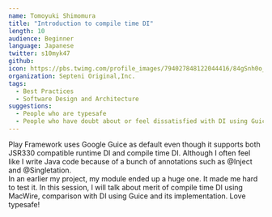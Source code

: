 ```yaml
---
name: Tomoyuki Shimomura
title: "Introduction to compile time DI"
length: 10
audience: Beginner
language: Japanese
twitter: s10myk47
github: 
icon: https://pbs.twimg.com/profile_images/794027848122044416/84gSnh0o_400x400.jpg
organization: Septeni Original,Inc.
tags:
  - Best Practices
  - Software Design and Architecture
suggestions:
  - People who are typesafe
  - People who have doubt about or feel dissatisfied with DI using Guice
---
```

Play Framework uses Google Guice as default even though it supports both JSR330 compatible runtime DI and compile time DI.
Although I often feel like I write Java code because of a bunch of annotations such as @Inject and @Singletation.  
In an earlier my project, my module ended up a huge one. It made me hard to test it.
In this session, I will talk about merit of compile time DI using MacWire, comparison with DI using Guice and its implementation.
Love typesafe!
